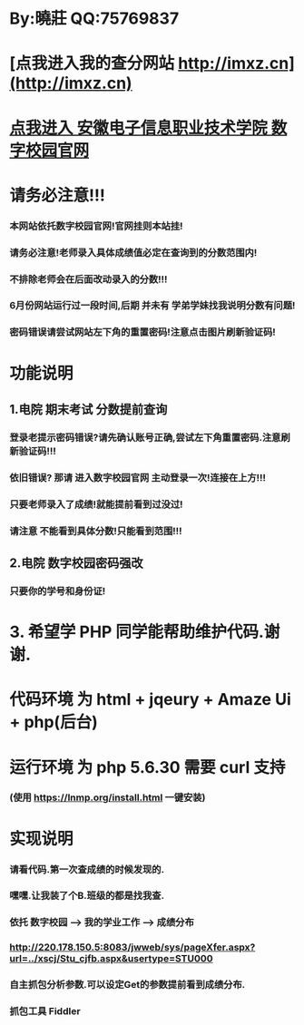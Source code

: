 # By:曉莊 QQ:75769837

# [点我进入我的查分网站 http://imxz.cn](http://imxz.cn)   

# [点我进入 安徽电子信息职业技术学院 数字校园官网](http://220.178.150.5:8082/cas/login?service=http%3A%2F%2F220.178.150.5%3A8082%2Fc%2Fportal%2Flogin)

# 请务必注意!!!
### 本网站依托数字校园官网!官网挂则本站挂!   
### 请务必注意!老师录入具体成绩值必定在查询到的分数范围内! 
### 不排除老师会在后面改动录入的分数!!!
### 6月份网站运行过一段时间,后期 并未有 学弟学妹找我说明分数有问题!
### 密码错误请尝试网站左下角的重置密码!注意点击图片刷新验证码!   


# 功能说明
## 1.电院 期末考试 分数提前查询   
### 登录老提示密码错误?请先确认账号正确,尝试左下角重置密码.注意刷新验证码!!!
### 依旧错误? 那请 进入数字校园官网 主动登录一次!连接在上方!!!
### 只要老师录入了成绩!就能提前看到过没过!   
### 请注意 不能看到具体分数!只能看到范围!!!   
## 2.电院 数字校园密码强改
### 只要你的学号和身份证!   
# 3. 希望学 PHP 同学能帮助维护代码.谢谢.
# 代码环境 为 html + jqeury + Amaze Ui + php(后台)
# 运行环境 为 php 5.6.30 需要 curl 支持    
### (使用 https://lnmp.org/install.html 一键安装)

# 实现说明
### 请看代码.第一次查成绩的时候发现的.
### 嘿嘿.让我装了个B.班级的都是找我查.
### 依托 数字校园 --> 我的学业工作 --> 成绩分布 
### http://220.178.150.5:8083/jwweb/sys/pageXfer.aspx?url=../xscj/Stu_cjfb.aspx&usertype=STU000
### 自主抓包分析参数.可以设定Get的参数提前看到成绩分布.
### 抓包工具 Fiddler
